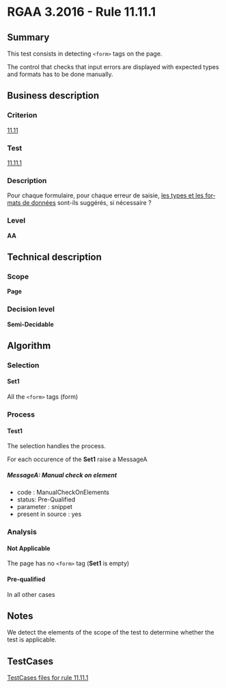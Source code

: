 # RGAA 3.2016 - Rule 11.11.1

## Summary
This test consists in detecting `<form>` tags on the page.

The control that checks that input errors are displayed with expected types and formats has to be done manually.

## Business description

### Criterion
[11.11](http://references.modernisation.gouv.fr/rgaa-accessibilite/2016/criteres.html#crit-11-11)

### Test
[11.11.1](http://references.modernisation.gouv.fr/rgaa-accessibilite/2016/criteres.html#test-11-11-1)

### Description
<div lang="fr">Pour chaque formulaire, pour chaque erreur de saisie, <a href="http://references.modernisation.gouv.fr/rgaa-accessibilite/2016/glossaire.html#type-et-format-de-donnes">les types et les formats de donn&#xE9;es</a> sont-ils sugg&#xE9;r&#xE9;s, si n&#xE9;cessaire&nbsp;?</div>

### Level
**AA**

## Technical description

### Scope
**Page**

### Decision level
**Semi-Decidable**

## Algorithm

### Selection

#### Set1

All the `<form>` tags (form)

### Process

#### Test1

The selection handles the process.

For each occurence of the **Set1** raise a MessageA

##### MessageA: Manual check on element

-   code : ManualCheckOnElements
-   status: Pre-Qualified
-   parameter : snippet
-   present in source : yes

### Analysis

#### Not Applicable

The page has no `<form>` tag (**Set1** is empty)

#### Pre-qualified

In all other cases

## Notes

We detect the elements of the scope of the test to determine whether the
test is applicable.



##  TestCases

[TestCases files for rule 11.11.1](https://github.com/Asqatasun/Asqatasun/tree/develop/rules/rules-rgaa3.2016/src/test/resources/testcases/rgaa32016/Rgaa32016Rule111101/)


